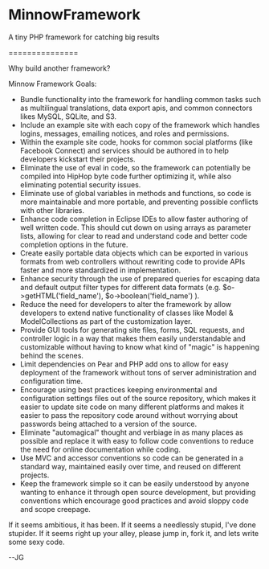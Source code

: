 MinnowFramework
===============

A tiny PHP framework for catching big results

===============

Why build another framework?


Minnow Framework Goals:

* Bundle functionality into the framework for handling common tasks such as multilingual translations, data export apis, and common connectors likes MySQL, SQLite, and S3. 
* Include an example site with each copy of the framework which handles logins, messages, emailing notices, and roles and permissions.
* Within the example site code, hooks for common social platforms (like Facebook Connect) and services should be authored in to help developers kickstart their projects. 
* Eliminate the use of eval in code, so the framework can potentially be compiled into HipHop byte code further optimizing it, while also eliminating potential security issues.
* Eliminate use of global variables in methods and functions, so code is more maintainable and more portable, and preventing possible conflicts with other libraries.
* Enhance code completion in Eclipse IDEs to allow faster authoring of well written code. This should cut down on using arrays as parameter lists, allowing for clear to read and understand code and better code completion options in the future.
* Create easily portable data objects which can be exported in various formats from web controllers without rewriting code to provide APIs faster and more standardized in implementation.
* Enhance security through the use of prepared queries for escaping data and default output filter types for different data formats (e.g. $o->getHTML('field_name'), $o->boolean('field_name') ).
* Reduce the need for developers to alter the framework by allow developers to extend native functionality of classes like Model & ModelCollections as part of the customization layer.
* Provide GUI tools for generating site files, forms, SQL requests, and controller logic in a way that makes them easily understandable and customizable without having to know what kind of "magic" is happening behind the scenes.
* Limit dependencies on Pear and PHP add ons to allow for easy deployment of the framework without tons of server administration and configuration time.
* Encourage using best practices keeping environmental and configuration settings files out of the source repository, which makes it easier to update site code on many different platforms and makes it easier to pass the repository code around without worrying about passwords being attached to a version of the source.
* Eliminate "automagical" thought and verbiage in as many places as possible and replace it with easy to follow code conventions to reduce the need for online documentation while coding.
* Use MVC and accessor conventions so code can be generated in a standard way, maintained easily over time, and reused on different projects.
* Keep the framework simple so it can be easily understood by anyone wanting to enhance it through open source development, but providing conventions which encourage good practices and avoid sloppy code and scope creepage.

If it seems ambitious, it has been. If it seems a needlessly stupid, I've done stupider. If it seems right up your alley, please jump in, fork it, and lets write some sexy code.

--JG